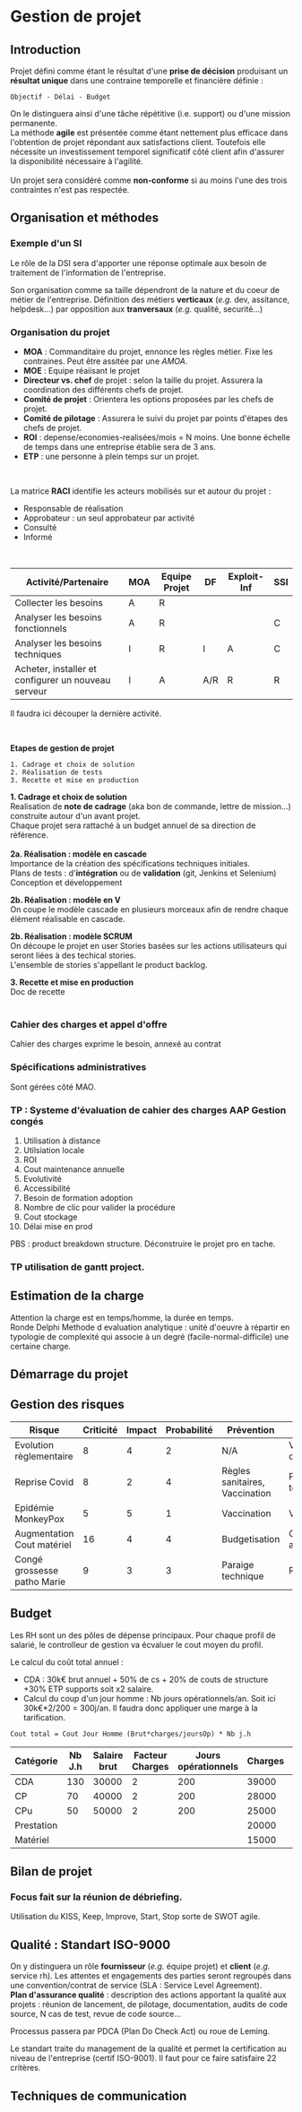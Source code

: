# Gestion de projet  
## Introduction
Projet défini comme étant le résultat d'une **prise de décision**  produisant  un **résultat unique** dans une contraine temporelle et financière définie : 
```
Objectif - Délai - Budget
```
On le distinguera ainsi d'une tâche répétitive (i.e. support) ou d'une mission permanente.  
La méthode **agile** est présentée comme étant nettement plus efficace dans l'obtention de projet répondant aux satisfactions client. Toutefois elle nécessite un investissement temporel significatif côté client afin d'assurer la disponibilité nécessaire à l'agilité.  
<br>
Un projet sera considéré comme **non-conforme** si au moins l'une des trois contraintes n'est pas respectée.

## Organisation et méthodes
### Exemple d'un SI
Le rôle de la DSI sera d'apporter une réponse optimale aux besoin de traitement de l'information de l'entreprise.  

Son organisation comme sa taille dépendront de la nature et du coeur de métier de l'entreprise.
Définition des métiers **verticaux** (*e.g.* dev, assitance, helpdesk...) par opposition aux **tranversaux** (*e.g.* qualité, securité...)

### Organisation du projet
- **MOA** : Commanditaire du projet, ennonce les règles métier. Fixe les contraines. Peut être assitée par une *AMOA*.
- **MOE** : Equipe réaiisant le projet
- **Directeur vs. chef** de projet : selon la taille du projet. Assurera la coordination des différents chefs de projet.
- **Comité de projet** : Orientera les options proposées par les chefs de projet.
- **Comité de pilotage** : Assurera le suivi du projet par points d'étapes des chefs de projet.
- **ROI** : depense/economies-realisées/mois = N moins. Une bonne échelle de temps dans une entreprise établie sera de 3 ans.
- **ETP** : une personne à plein temps sur un projet.
<br>

La matrice **RACI** identifie les acteurs mobilisés sur et autour du projet :  
- Responsable de réalisation
- Approbateur : un seul approbateur par activité
- Consulté
- Informé  
<br>

|  Activité/Partenaire |  MOA | Equipe Projet  | DF  | Exploit-Inf  | SSI  |
|---|---|---|---|---|---|
| Collecter les besoins  | A  | R  |   |   |   |
| Analyser les besoins fonctionnels |  A | R  |  |   | C  |
| Analyser les besoins techniques  |  I |  R |  I | A  | C  |
| Acheter, installer et configurer un nouveau serveur    | I  |  A |  A/R | R  | R  |

Il faudra ici découper la dernière activité.  

<br>

**Etapes de gestion de projet**
```
1. Cadrage et choix de solution
2. Réalisation de tests
3. Recette et mise en production
```

**1. Cadrage et choix de solution**  
Realisation de **note de cadrage** (aka bon de commande, lettre de mission...) construite autour d'un avant projet.  
Chaque projet sera rattaché à un budget annuel de sa direction de référence.
<br>  
**2a. Réalisation : modèle en cascade**  
Importance de la création des spécifications techniques initiales.  
Plans de tests : d'**intégration** ou de **validation** (git, Jenkins et Selenium)  
Conception et développement  

**2b. Réalisation : modèle en V**  
On coupe le modèle cascade en plusieurs morceaux afin de rendre chaque élément réalisable en cascade.

**2b. Réalisation : modèle SCRUM**  
On découpe le projet en user Stories basées sur les actions utilisateurs qui seront liées à des techical stories.  
L'ensemble de stories s'appellant le product backlog.

**3. Recette et mise en production**  
Doc de recette  
<br>

### Cahier des charges et appel d'offre
Cahier des charges exprime le besoin, annexé au contrat

### Spécifications administratives
Sont gérées côté MAO.
<br>    

### TP : Systeme d'évaluation de cahier des charges AAP Gestion congés

1. Utilisation à distance
2. Utilsiation locale
3. ROI
4. Cout maintenance annuelle
5. Evolutivité
6. Accessibilité
7. Besoin de formation adoption
8. Nombre de clic pour valider la procédure
9. Cout stockage
10. Délai mise en prod

PBS : product breakdown structure. Déconstruire le projet pro en tache.

### TP utilisation de gantt project.

## Estimation de la charge
Attention la charge est en temps/homme, la durée en temps.  
Ronde Delphi
Methode d evaluation analytique : unité d'oeuvre à répartir en typologie de complexité qui associe à un degré (facile-normal-difficile) une certaine charge.

## Démarrage du projet

## Gestion des risques

| Risque  | Criticité  | Impact  | Probabilité  | Prévention  | Protection  | Détection  |
|---|---|---|---|---|---|---|
| Evolution règlementaire  | 8  | 4  | 2  | N/A  | Veille documentaire  | 3 => 24/125 |
| Reprise Covid  | 8  | 2  | 4  | Règles sanitaires, Vaccination  | Procédures télétravail  | 1 => 8/125 |
| Epidémie MonkeyPox  |  5 | 5  | 1  | Vaccination  | Veille info  | 4 => 20/125 |
| Augmentation Cout matériel | 16  | 4  | 4  | Budgetisation | Commande anticipées  | 2 => 32/125  |
|  Congé grossesse patho Marie|  9 | 3  | 3  | Paraige technique  | Remplacement  | 1 => 9/125  |

## Budget
Les RH sont un des pôles de dépense principaux. Pour chaque profil de salarié, le controlleur de gestion va écvaluer le cout moyen du profil.

Le calcul du coût total annuel : 
- CDA : 30k€ brut annuel + 50% de cs + 20% de couts de structure +30% ETP supports soit x2 salaire.  
- Calcul du coup d'un jour homme : Nb jours opérationnels/an. Soit ici 30k€*2/200 = 300j/an. Il faudra donc appliquer une marge à la tarification.

```
Cout total = Cout Jour Homme (Brut*charges/joursOp) * Nb j.h
```  
|Catégorie|	Nb J.h	|Salaire brut	|Facteur Charges|	Jours opérationnels	|Charges	|Charges tot	|Economie/mois
|---|---|---|---|---|---|---|---|							
|CDA	|130|	30000	|2|	200|	39000|	127000|	25000
|CP	|70	|40000|	2	|200	|28000|	**ROI**	|
|CPu	|50	|50000|	2	|200	|25000	|**5.08**|	
|Prestation|||||					20000	|	
Matériel|		|||			|15000	|	

## Bilan de projet
### Focus fait sur la réunion de débriefing.
Utilisation du KISS, Keep, Improve, Start, Stop sorte de SWOT agile.

## Qualité : Standart ISO-9000
On y distinguera un rôle **fournisseur** (*e.g.* équipe projet) et **client** (*e.g.* service rh). Les attentes et engagements des parties seront regroupés dans une convention/contrat de service (SLA : Service Level Agreement).  
**Plan d'assurance qualité** : description des actions apportant la qualité aux projets : réunion de lancement, de pilotage, documentation, audits de code source, N cas de test, revue de code source...  

Processus passera par PDCA (Plan Do Check Act) ou roue de Leming.

Le standart traite du management de la qualité et permet la certification au niveau de l'entreprise (certif ISO-9001). Il faut pour ce faire satisfaire 22 critères.

## Techniques de communication
